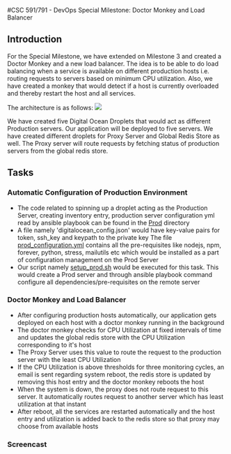 #CSC 591/791 - DevOps Special Milestone: Doctor Monkey and Load Balancer

## Introduction

For the Special Milestone, we have extended on Milestone 3 and created a Doctor Monkey and a new load balancer. The idea is to be able to do load balancing when a service is available on different production hosts i.e. routing requests to servers based on minimum CPU utilization. Also, we have created a monkey that would detect if a host is currently overloaded and thereby restart the host and all services.

The architecture is as follows:
![](https://cloud.githubusercontent.com/assets/9260911/11605617/ba8124dc-9ad2-11e5-9ec6-37354ae3da91.png)


We have created five Digital Ocean Droplets that would act as different Production servers. Our application will be deployed to five servers.
We have created different droplets for Proxy Server and Global Redis Store as well. The Proxy server will route requests by fetching status of production servers from the global redis store.

## Tasks

### Automatic Configuration of Production Environment
* The code related to spinning up a droplet acting as the Production Server, creating inventory entry, production server configuration yml read by ansible playbook can be found in the [Prod](https://github.com/amittal91/DevOps-Project-SpecialMilestone/tree/master/Prod) directory
* A file namely 'digitalocean_config.json' would have key-value pairs for token, ssh_key and keypath to the private key
The file [prod_configuration.yml](https://github.com/amittal91/DevOps-Project-SpecialMilestone/blob/master/Prod/prod_configuration.yml) contains all the pre-requisites like nodejs, npm, forever, python, stress, mailutils etc which would be installed as a part of configuration management on the Prod Server
* Our script namely [setup_prod.sh](https://github.com/amittal91/DevOps-Project-SpecialMilestone/blob/master/setup_prod.sh) would be executed for this task. This would create a Prod server and through ansible playbook command configure all dependencies/pre-requisites on the remote server

### Doctor Monkey and Load Balancer
* After configuring production hosts automatically, our application gets deployed on each host with a doctor monkey running in the background
* The doctor monkey checks for CPU Utilization at fixed intervals of time and updates the global redis store with the CPU Utilization corresponding to it's host
* The Proxy Server uses this value to route the request to the production server with the least CPU Utilization
* If the CPU Utilization is above thresholds for three monitoring cycles, an email is sent regarding system reboot, the redis store is updated by removing this host entry and the doctor monkey reboots the host
* When the system is down, the proxy does not route request to this server. It automatically routes request to another server which has least utilization at that instant
* After reboot, all the services are restarted automatically and the host entry and utilization is added back to the redis store so that proxy may choose from available hosts

### Screencast

